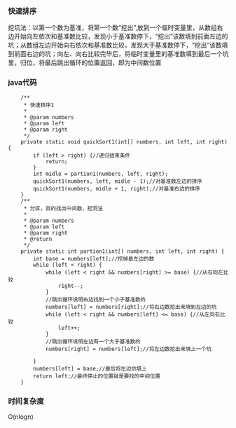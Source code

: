 ### 快速排序
挖坑法：以第一个数为基准，将第一个数“挖出”,放到一个临时变量里，从数组右边开始向左依次和基准数比较，发现小于基准数停下，“挖出”该数填到前面左边的坑；从数组左边开始向右依次和基准数比较，发现大于基准数停下，“挖出”该数填到前面右边的坑；向左、向右比较完毕后，将临时变量里的基准数填到最后一个坑里，归位，将最后跳出循环的位置返回，即为中间数位置
### java代码
```
    /**
     * 快速排序1
     *
     * @param numbers
     * @param left
     * @param right
     */
    private static void quickSort1(int[] numbers, int left, int right) {
        if (left > right) {//递归结束条件
            return;
        }
        int midle = partion1(numbers, left, right);
        quickSort1(numbers, left, midle - 1);//对基准数左边的排序
        quickSort1(numbers, midle + 1, right);//对基准右边的排序
    }
    /**
     * 分区，目的找出中间数，挖洞法
     *
     * @param numbers
     * @param left
     * @param right
     * @return
     */
    private static int partion1(int[] numbers, int left, int right) {
        int base = numbers[left];//挖掉最左边的数
        while (left < right) {
            while (left < right && numbers[right] >= base) {//从右向左比较
                right--;
            }
            //跳出循环说明右边找到一个小于基准数的
            numbers[left] = numbers[right];//将右边数挖出来填到左边的坑
            while (left < right && numbers[left] <= base) {//从左向右比较
                left++;
            }
            //跳出循环说明左边有一个大于基准数的
            numbers[right] = numbers[left];//将左边数挖出来填上一个坑

        }
        numbers[left] = base;//最后将左边坑填上
        return left;//最终停止的位置就是要找的中间位置
    }
```
### 时间复杂度
O(nlogn)